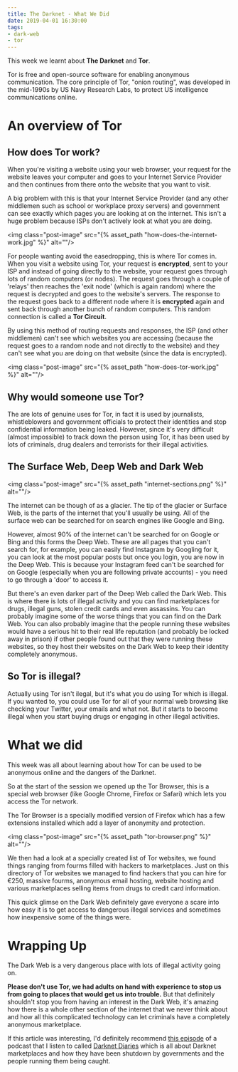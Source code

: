 ```yaml
---
title: The Darknet - What We Did
date: 2019-04-01 16:30:00
tags:
- dark-web
- tor
---
```

This week we learnt about **The Darknet** and **Tor**.

Tor is free and open-source software for enabling anonymous communication. The core principle of Tor, "onion routing", was developed in the mid-1990s by US Navy Research Labs, to protect US intelligence communications online.

# An overview of Tor

## How does Tor work?

When you're visiting a website using your web browser, your request for the website leaves your computer and goes to your Internet Service Provider and then continues from there onto the website that you want to visit.

A big problem with this is that your Internet Service Provider (and any other middlemen such as school or workplace proxy servers) and government can see exactly which pages you are looking at on the internet. This isn't a huge problem because ISPs don't actively look at what you are doing.

<img class="post-image" src="{% asset_path "how-does-the-internet-work.jpg" %}" alt=""/>

For people wanting avoid the easedropping, this is where Tor comes in. When you visit a website using Tor, your request is **encrypted**, sent to your ISP and instead of going directly to the website, your request goes through lots of random computers (or nodes). The request goes through a couple of 'relays' then reaches the 'exit node' (which is again random) where the request is decrypted and goes to the website's servers. The response to the request goes back to a different node where it is **encrypted** again and sent back through another bunch of random computers. This random connection is called a **Tor Circuit**.

By using this method of routing requests and responses, the ISP (and other middlemen) can't see which websites you are accessing (because the request goes to a random node and not directly to the website) and they can't see what you are doing on that website (since the data is encrypted).

<img class="post-image" src="{% asset_path "how-does-tor-work.jpg" %}" alt=""/>

## Why would someone use Tor?

The are lots of genuine uses for Tor, in fact it is used by journalists, whistleblowers and government officials to protect their identities and stop confidential information being leaked. However, since it's very difficult (almost impossible) to track down the person using Tor, it has been used by lots of criminals, drug dealers and terrorists for their illegal activities.

## The Surface Web, Deep Web and Dark Web

<img class="post-image" src="{% asset_path "internet-sections.png" %}" alt=""/>

The internet can be though of as a glacier. The tip of the glacier or Surface Web, is the parts of the internet that you'll usually be using. All of the surface web can be searched for on search engines like Google and Bing.

However, almost 90% of the internet can't be searched for on Google or Bing and this forms the Deep Web. These are all pages that you can't search for, for example, you can easily find Instagram by Googling for it, you can look at the most popular posts but once you login, you are now in the Deep Web. This is because your Instagram feed can't be searched for on Google (especially when you are following private accounts) - you need to go through a 'door' to access it.

But there's an even darker part of the Deep Web called the Dark Web. This is where there is lots of illegal activity and you can find marketplaces for drugs, illegal guns, stolen credit cards and even assassins. You can probably imagine some of the worse things that you can find on the Dark Web. You can also probably imagine that the people running these websites would have a serious hit to their real life reputation (and probably be locked away in prison) if other people found out that they were running these websites, so they host their websites on the Dark Web to keep their identity completely anonymous.

## So Tor is illegal?

Actually using Tor isn't ilegal, but it's what you do using Tor which is illegal. If you wanted to, you could use Tor for all of your normal web browsing like checking your Twitter, your emails and what not. But it starts to become illegal when you start buying drugs or engaging in other illegal activities.

# What we did

This week was all about learning about how Tor can be used to be anonymous online and the dangers of the Darknet.

So at the start of the session we opened up the Tor Browser, this is a special web browser (like Google Chrome, Firefox or Safari) which lets you access the Tor network.

The Tor Browser is a specially modified version of Firefox which has a few extensions installed which add a layer of anonymity and protection.

<img class="post-image" src="{% asset_path "tor-browser.png" %}" alt=""/>

We then had a look at a specially created list of Tor websites, we found things ranging from fourms filled with hackers to marketplaces. Just on this directory of Tor websites we managed to find hackers that you can hire for €250, massive fourms, anonymous email hosting, website hosting and various marketplaces selling items from drugs to credit card information.

This quick glimse on the Dark Web definitely gave everyone a scare into how easy it is to get access to dangerous illegal services and sometimes how inexpensive some of the things were.

# Wrapping Up

The Dark Web is a very dangerous place with lots of illegal activity going on.

**Please don't use Tor, we had adults on hand with experience to stop us from going to places that would get us into trouble.** But that definitely shouldn't stop you from having an interest in the Dark Web, it's amazing how there is a whole other section of the internet that we never think about and how all this complicated technology can let criminals have a completely anonymous marketplace.

If this article was interesting, I'd definitely recommend [this episode](https://darknetdiaries.com/episode/24/) of a podcast that I listen to called [Darknet Diaries](https://darknetdiaries.com/) which is all about Darknet marketplaces and how they have been shutdown by governments and the people running them being caught.
